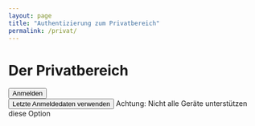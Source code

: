 ```yaml
---
layout: page
title: "Authentizierung zum Privatbereich"
permalink: /privat/
---
```


<script>
  function Anmelden () {
    let Passwort = 'fam-chiarcos.1234';
    let Eingabe = window.prompt('Passwort erforderlich');

    if (Eingabe != Passwort) {
        alert('Passwort ist Falsch!');
        document.cookie = Eingabe
    } else {
        document.cookie = Eingabe
        location.href = '/privat/open';
    }
    
  }
  
  function CookieLogIn () {
    if (document.cookie == 'fam-chiarcos.1234'){
      location.href = '/privat/open/'
    }
    else {
      alert('Falsches Passwort.')
    }
    
  }
</script>

# Der Privatbereich

<input type="button" value="Anmelden" onclick="Anmelden()"/><br>
<input type="button" value="Letzte Anmeldedaten verwenden" onclick="CookieLogIn()"/> Achtung: Nicht alle Geräte unterstützen diese Option
